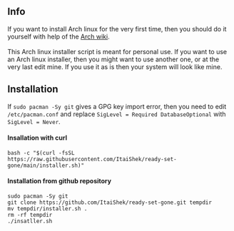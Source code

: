 ## Info
If you want to install Arch linux for the very first time, then you should do it yourself with help of the [Arch wiki](https://wiki.archlinux.org/title/Installation_guide).
<br>
<br>
This Arch linux installer script is meant for personal use. If you want to use an Arch linux installer, then you might want to use another one, or at the very last edit mine. If you use it as is then your system will look like mine.

## Installation
If `sudo pacman -Sy git` gives a GPG key import error, then you need to edit `/etc/pacman.conf` and replace `SigLevel = Required DatabaseOptional` with `SigLevel = Never`.

#### Insallation with curl
```
bash -c "$(curl -fsSL https://raw.githubusercontent.com/ItaiShek/ready-set-gone/main/installer.sh)"
```

#### Installation from github repository
```
sudo pacman -Sy git
git clone https://github.com/ItaiShek/ready-set-gone.git tempdir
mv tempdir/installer.sh .
rm -rf tempdir
./insatller.sh
```
